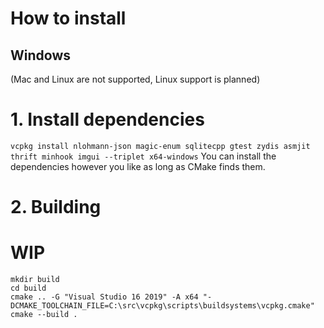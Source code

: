 # How to install

## Windows
(Mac and Linux are not supported, Linux support is planned)

# 1. Install dependencies
`vcpkg install nlohmann-json magic-enum sqlitecpp gtest zydis asmjit thrift minhook imgui --triplet x64-windows`
You can install the dependencies however you like as long as CMake finds them.

# 2. Building

# WIP
```
mkdir build
cd build
cmake .. -G "Visual Studio 16 2019" -A x64 "-DCMAKE_TOOLCHAIN_FILE=C:\src\vcpkg\scripts\buildsystems\vcpkg.cmake"
cmake --build .
```

